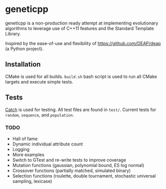 # geneticpp

geneticpp is a non-production ready attempt at implementing evolutionary algorithms to leverage use
 of C++11 features and the Standard Template Library.

Inspired by the ease-of-use and flexibility of https://github.com/DEAP/deap (a Python project).

## Installation

CMake is used for all builds. `build.sh` bash script is used to run all CMake targets and execute simple tests.

## Tests

[Catch](https://github.com/philsquared/Catch) is used for testing. All test files are found in `test/`.
 Current tests for `random`, `sequence`, and `population`.
 
### TODO
* Hall of fame
* Dynamic individual attribute count
* Logging
* More examples
* Switch to GTest and re-write tests to improve coverage
* Mutation functions (gaussian, polynomial bound, ES log normal)
* Crossover functions (partially matched, simulated binary)
* Selection functions (roulette, double tournament, stochastic universal sampling, lexicase)